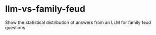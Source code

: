 # llm-vs-family-feud
Show the statistical distribution of answers from an LLM for family feud questions
